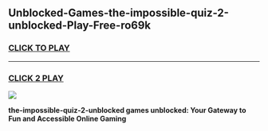 
## Unblocked-Games-the-impossible-quiz-2-unblocked-Play-Free-ro69k
<h3>
<a href="https://premium76.site?title=the-impossible-quiz-2-unblocked&ref=20M">CLICK TO PLAY</a></h3>
<hr>

<h3>
<a href="https://premium76.site?title=the-impossible-quiz-2-unblocked&ref=20M">CLICK 2 PLAY</a>
  
</h3>

<a href="https://premium76.site?title=the-impossible-quiz-2-unblocked&ref=19M"><img src="https://clearcache.store/games.png"></a>


**the-impossible-quiz-2-unblocked games unblocked: Your Gateway to Fun and Accessible Online Gaming**
